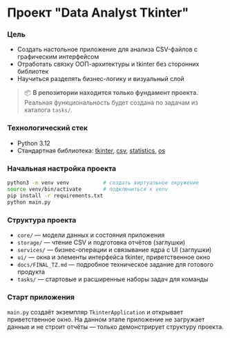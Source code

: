# Проект "Data Analyst Tkinter"

### Цель
* Создать настольное приложение для анализа CSV-файлов с графическим интерфейсом
* Отработать связку ООП-архитектуры и tkinter без сторонних библиотек
* Научиться разделять бизнес-логику и визуальный слой

> 📦 **В репозитории находится только фундамент проекта.**
> Реальная функциональность будет создана по задачам из каталога `tasks/`.

### Технологический стек
- Python 3.12
- Стандартная библиотека: [tkinter](https://docs.python.org/3/library/tkinter.html), [csv](https://docs.python.org/3/library/csv.html), [statistics](https://docs.python.org/3/library/statistics.html), [os](https://docs.python.org/3/library/os.html)

### Начальная настройка проекта

```bash
python3 -m venv venv           # создать виртуальное окружение
source venv/bin/activate       # подключиться к venv
pip install -r requirements.txt
python main.py
```

### Структура проекта
- `core/` — модели данных и состояния приложения
- `storage/` — чтение CSV и подготовка отчётов (заглушки)
- `services/` — бизнес-операции и связывание ядра с UI (заглушки)
- `ui/` — окна и элементы интерфейса tkinter, приветственное окно
- `docs/FINAL_TZ.md` — подробное техническое задание для готового продукта
- `tasks/` — стартовые и расширенные наборы задач для команды

### Старт приложения
`main.py` создаёт экземпляр `TkinterApplication` и открывает приветственное окно.
На данном этапе приложение не загружает данные и не строит отчёты — только демонстрирует структуру проекта.
